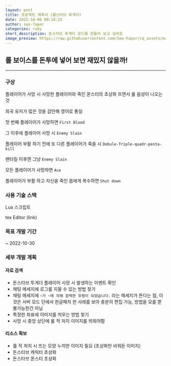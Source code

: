 ```yaml
---
layout: post
title: 프로젝트 계획서 (롤스타브 투게더)
date: 2022-10-06 00:18:23
author: seo-faper
categories: ruby
short_description: 돈스타브 투게더 모드를 만들어 보고 싶어짐
image_preview: https://raw.githubusercontent.com/Seo-Faper/cq_assets/master/heroes/cos_pr_17_23.png
---
```


## 롤 보이스를 돈투에 넣어 보면 재밌지 않을까! 
---

### 구상 

플레이어가 사망 시 사망한 플레이어와 죽인 몬스터의 초상화 뜨면서 롤 음성이 나오는 것

외국 유저가 많은 것을 감안해 영어로 통일

첫 번째 플레이어가 사망하면 `First Blood`

그 이후에 플레이어 사망 시 `Enemy Slain`

플레이어 부활 하기 전에 또 다른 플레이어가 죽을 시 `Dobule-Triple-quadr-penta-kill`

팬타킬 이후엔 그냥 `Enemy Slain`

모든 플레이어가 사망하면 `Ace`

플레이어가 부활 하고 자신을 죽인 몹에게 복수하면 `Shut down`

### 사용 기술 스택

Lua 스크립트

tex Editor <a herf="https://ko.overleaf.com/" target='_blank' >(link)</a>

### 목표 개발 기간 

~ 2022-10-30

### 세부 개발 계획


#### 자료 검색

- 돈스타브 투게더 플레이어 사망 시 발생하는 이벤트 확인
- 채팅 메세지에 로그를 지울 수 있는 방법 찾기
- 채팅 메세지에 `~가 ~에 의해 끔찍한 유령이 되었습니다.` 라는 메세지가 뜬다는 점, 이것은 서버 모드 단에서 한글패치 한 사례를 보아 충분히 편집 가능, 방법을 모를 뿐 불가능한건 아님
- 특정한 좌표에 이미지를 띄우는 방법 찾기
- 사망 시 중앙 상단에 롤 적 처지 이미지를 띄워야함 

#### 리소스 확보

- 롤 적 처치 시 뜨는 모양 누끼딴 이미지 필요 (초상화만 비워둔 이미지)
- 돈스타브 캐릭터 초상화
- 돈스타브 몬스터 초상화
